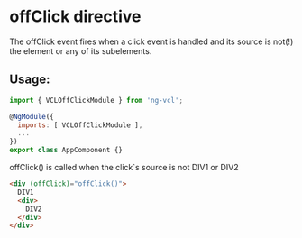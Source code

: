 # offClick directive

The offClick event fires when a click event is handled and its source is not(!) the element or any of its subelements.  

## Usage:

```js
import { VCLOffClickModule } from 'ng-vcl';

@NgModule({
  imports: [ VCLOffClickModule ],
  ...
})
export class AppComponent {}
```

offClick() is called when the click`s source is not DIV1 or DIV2  

```html
<div (offClick)="offClick()">
  DIV1
  <div>
    DIV2
  </div>
</div>
```
